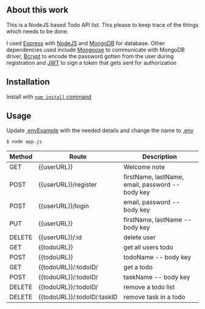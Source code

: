 ## About this work

This is a NodeJS based Todo API list. This please to keep trace of the things which needs to be done.

I used [Express](https://expressjs.com) with [NodeJS]() and [MongoDB](https://mongodb.com) for database. Other dependencies used include [Mongoose](https://mongoosejs.com) to communicate with MongoDB driver, [Bcrypt]() to encode the password gotten from the user during registration and [JWT]() to sign a token that gets sent for authorization

## Installation

Install with [`npm install` command](https://docs.npmjs.com/getting-started/installing-npm-packages-locall)

## Usage

Update [.envExample]("./.envExample") with the needed details and change the name to [.env]()


```bash
$ node app.js
```

Method | Route | Description
-----------|-------------|------------
GET     | {{userURL}}                       | Welcome note
POST    | {{userURL}}/register              | firstName, lastName, email, password -- body key
POST    | {{userURL}}/login                 | email, password -- body key
PUT     | {{userURL}}                       | firstName, lastName -- body key
DELETE  | {{userURL}}/:id                   | delete user
GET     | {{todoURL}}                       | get all users todo
POST    | {{todoURL}}                       | todoName -- body key
GET     | {{todoURL}}/:todoID/              | get a todo
POST    | {{todoURL}}/:todoID/              | taskName -- body key
DELETE  | {{todoURL}}/:todoID/              | remove a todo list
DELETE  | {{todoURL}}/:todoID/:taskID       | remove task in a todo
